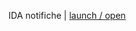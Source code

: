 IDA notifiche | [launch / open](https://ccristiano22/ida-inclusive-digital-assistant/prototipi/IDAnotifiche)
